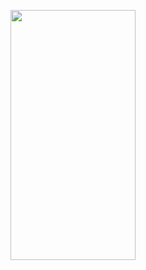 

<p>
  <img src="https://github.com/ViditSavaliya19/WorkShop_Day4/assets/77187106/eb158529-0903-40fa-ade3-8348715fd089" width="200" height="400"/> 

  
</p>
